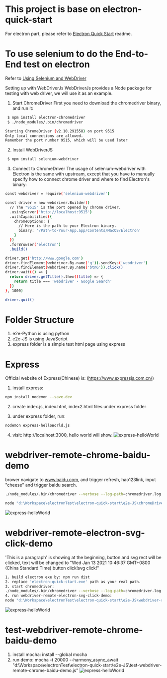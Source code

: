 
# This project is base on electron-quick-start

For electron part, please refer to [Electron Quick Start](https://github.com/electron/electron-quick-start) readme.

# To use selenium to do the End-to-End test on electron
Refer to [Using Selenium and WebDriver](https://www.electronjs.org/docs/tutorial/using-selenium-and-webdriver)

Setting up with WebDriverJs
WebDriverJs provides a Node package for testing with web driver, we will use it as an example.

1. Start ChromeDriver
First you need to download the chromedriver binary, and run it:

```bash
 $ npm install electron-chromedriver  
 $ ./node_modules/.bin/chromedriver  

Starting ChromeDriver (v2.10.291558) on port 9515
Only local connections are allowed.
Remember the port number 9515, which will be used later
```

2. Install WebDriverJS
```bash
 $ npm install selenium-webdriver
``` 

3. Connect to ChromeDriver
The usage of selenium-webdriver with Electron is the same with upstream, except that you have to manually specify how to connect chrome driver and where to find Electron's binary:

```bash
const webdriver = require('selenium-webdriver')

const driver = new webdriver.Builder()
  // The "9515" is the port opened by chrome driver.
  .usingServer('http://localhost:9515')
  .withCapabilities({
    chromeOptions: {
      // Here is the path to your Electron binary.
      binary: '/Path-to-Your-App.app/Contents/MacOS/Electron'
    }
  })
  .forBrowser('electron')
  .build()

driver.get('http://www.google.com')
driver.findElement(webdriver.By.name('q')).sendKeys('webdriver')
driver.findElement(webdriver.By.name('btnG')).click()
driver.wait(() => {
  return driver.getTitle().then((title) => {
    return title === 'webdriver - Google Search'
  })
}, 1000)

driver.quit()
```

# Folder Structure
1. e2e-Python is using python 
2. e2e-JS is using JavaScript 
3. express folder is a simple test html page using express


# Express
Official website of Express(Chinese) is: (https://www.expressjs.com.cn/)

1. install express:
```bash 
npm install nodemon --save-dev
```

2. create index.js, index.html, index2.html files under express folder

3. under express folder, run:
```bash 
nodemon express-helloWorld.js
```

4. visit: http://localhost:3000,  hello world will show.
![express-helloWorld](https://github.com/coco-1998-2/selenium-e2e-automation-electron/tree/main/res/pic/express-helloWorld.png)

# webdriver-remote-chrome-baidu-demo
brower navigate to www.baidu.com, and trigger refresh, hao123link, input "cheese" and trigger baidu search.
```bash 
./node_modules/.bin/chromedriver --verbose --log-path=chromedriver.log

node "d:\Workspace\electronTest\electron-quick-start\e2e-JS\chromeDriver-electron.js"
```
![express-helloWorld](https://github.com/coco-1998-2/selenium-e2e-automation-electron/tree/main/res/pic/baidu-demo-search-cheese.png)

# webdriver-remote-electron-svg-click-demo
'This is a paragraph' is showing at the beginning, button and svg rect will be clicked, text will be changed to "Wed Jan 13 2021 10:46:37 GMT+0800 (China Standard Time) button click!svg click!"

```bash 
1. build electron exe by: npm run dist 
2. replace 'electron-quick-start.exe' path as your real path.
3. start chromedriver:
./node_modules/.bin/chromedriver --verbose --log-path=chromedriver.log
4. run webdriver-remote-electron-svg-click-demo:
node "d:\Workspace\electronTest\electron-quick-start\e2e-JS\webdriver-remote-electron-svg-click-demo.js"

```
![express-helloWorld](https://github.com/coco-1998-2/selenium-e2e-automation-electron/tree/main/res/pic/demo-webdriver-remote-electron-svg-click.png)
# test-webdriver-remote-chrome-baidu-demo
1. install mocha:  install --global mocha
2. run demo: mocha -t 20000 --harmony_async_await  "d:\Workspace\electronTest\electron-quick-start\e2e-JS\test-webdriver-remote-chrome-baidu-demo.js"
![express-helloWorld](https://github.com/coco-1998-2/selenium-e2e-automation-electron/tree/main/res/pic/Mocha-test-demo.png)